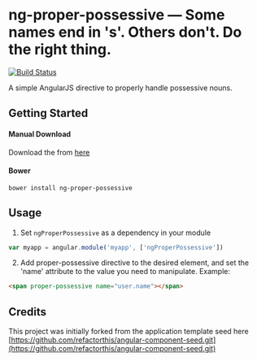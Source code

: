 # ng-proper-possessive — Some names end in 's'. Others don't. Do the right thing.

[![Build Status](https://travis-ci.org/codehangar/ng-proper-possessive.svg?branch=master)](https://travis-ci.org/codehangar/ng-proper-possessive)

A simple AngularJS directive to properly handle possessive nouns.

## Getting Started

#### Manual Download
Download the from [here](https://github.com/codehangar/ng-proper-possessive/releases)

#### Bower 
```
bower install ng-proper-possessive
```
<!--
#### Npm
```
npm install ng-copy-text
```
-->

## Usage

1. Set `ngProperPossessive` as a dependency in your module
  ```javascript
  var myapp = angular.module('myapp', ['ngProperPossessive'])
  ```

2. Add proper-possessive directive to the desired element, and set the 'name' attribute to the value you need to manipulate.
Example:
  ```html
  <span proper-possessive name="user.name"></span>
  ```

## Credits
This project was initially forked from the application template seed here
[https://github.com/refactorthis/angular-component-seed.git](https://github.com/refactorthis/angular-component-seed.git)

